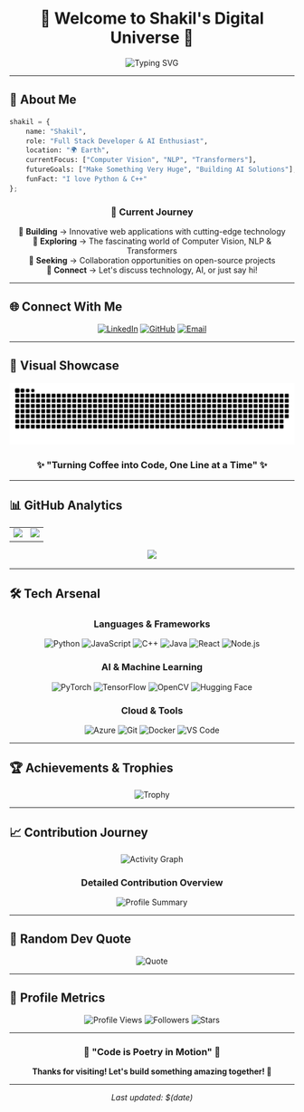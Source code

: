 # <div align="center">🌟 **Welcome to Shakil's Digital Universe** 🌟</div>

<div align="center">
  
![Typing SVG](https://readme-typing-svg.herokuapp.com?font=Fira+Code&size=30&duration=3000&pause=1000&color=00D9FF&center=true&vCenter=true&width=600&lines=Hi+there%2C+I'm+Shakil+%F0%9F%91%8B;Full+Stack+Developer+%F0%9F%92%BB;AI+%26+Computer+Vision+Enthusiast+%F0%9F%A4%96;Always+Learning+New+Things+%F0%9F%9A%80)

</div>

---

## 🎯 **About Me**

<div align="left">
  
```python
shakil = {
    name: "Shakil",
    role: "Full Stack Developer & AI Enthusiast",
    location: "🌍 Earth",
    currentFocus: ["Computer Vision", "NLP", "Transformers"],
    futureGoals: ["Make Something Very Huge", "Building AI Solutions"],
    funFact: "I love Python & C++"
};
```

</div>

<div align="center">

### 🚀 **Current Journey**

🔭 **Building** → Innovative web applications with cutting-edge technology  
🌱 **Exploring** → The fascinating world of Computer Vision, NLP & Transformers  
👯 **Seeking** → Collaboration opportunities on open-source projects  
💬 **Connect** → Let's discuss technology, AI, or just say hi!  

</div>

---

## 🌐 **Connect With Me**

<div align="center">

[![LinkedIn](https://img.shields.io/badge/LinkedIn-0077B5?style=for-the-badge&logo=linkedin&logoColor=white&border_radius=10)](https://www.linkedin.com/in/indeedshakil/)
[![GitHub](https://img.shields.io/badge/GitHub-181717?style=for-the-badge&logo=github&logoColor=white&border_radius=10)](https://github.com/deshakil)
[![Email](https://img.shields.io/badge/Email-D14836?style=for-the-badge&logo=gmail&logoColor=white&border_radius=10)](mailto:your-email@gmail.com)

</div>

---

## 🎨 **Visual Showcase**

<div align="center">
  
![Code Animation](https://raw.githubusercontent.com/platane/platane/output/github-contribution-grid-snake-dark.svg)

### ✨ **"Turning Coffee into Code, One Line at a Time"** ✨

</div>

---

## 📊 **GitHub Analytics**

<div align="center">

<table>
  <tr>
    <td>
      <img height="200em" src="https://github-readme-stats-git-masterrstaa-rickstaa.vercel.app/api?username=deshakil&show_icons=true&theme=radical&include_all_commits=true&count_private=true&hide_border=true&bg_color=0D1117&title_color=00D9FF&icon_color=00D9FF&text_color=FFFFFF"/>
    </td>
    <td>
      <img height="200em" src="https://github-readme-stats-git-masterrstaa-rickstaa.vercel.app/api/top-langs/?username=deshakil&layout=compact&langs_count=8&theme=radical&hide_border=true&bg_color=0D1117&title_color=00D9FF&text_color=FFFFFF"/>
    </td>
  </tr>
</table>

<img src="https://github-readme-streak-stats.herokuapp.com/?user=deshakil&theme=radical&hide_border=true&background=0D1117&stroke=00D9FF&ring=00D9FF&fire=FF6B35&currStreakLabel=00D9FF" height="200"/>

</div>

---

## 🛠️ **Tech Arsenal**

<div align="center">

### **Languages & Frameworks**
![Python](https://img.shields.io/badge/Python-3776AB?style=for-the-badge&logo=python&logoColor=white)
![JavaScript](https://img.shields.io/badge/JavaScript-F7DF1E?style=for-the-badge&logo=javascript&logoColor=black)
![C++](https://img.shields.io/badge/C++-00599C?style=for-the-badge&logo=cplusplus&logoColor=white)
![Java](https://img.shields.io/badge/Java-ED8B00?style=for-the-badge&logo=openjdk&logoColor=white)
![React](https://img.shields.io/badge/React-20232A?style=for-the-badge&logo=react&logoColor=61DAFB)
![Node.js](https://img.shields.io/badge/Node.js-339933?style=for-the-badge&logo=nodedotjs&logoColor=white)

### **AI & Machine Learning**
![PyTorch](https://img.shields.io/badge/PyTorch-EE4C2C?style=for-the-badge&logo=pytorch&logoColor=white)
![TensorFlow](https://img.shields.io/badge/TensorFlow-FF6F00?style=for-the-badge&logo=tensorflow&logoColor=white)
![OpenCV](https://img.shields.io/badge/OpenCV-27338e?style=for-the-badge&logo=OpenCV&logoColor=white)
![Hugging Face](https://img.shields.io/badge/🤗%20Hugging%20Face-FFD21E?style=for-the-badge)

### **Cloud & Tools**
![Azure](https://img.shields.io/badge/Microsoft_Azure-0089D6?style=for-the-badge&logo=microsoft-azure&logoColor=white)
![Git](https://img.shields.io/badge/Git-F05032?style=for-the-badge&logo=git&logoColor=white)
![Docker](https://img.shields.io/badge/Docker-2CA5E0?style=for-the-badge&logo=docker&logoColor=white)
![VS Code](https://img.shields.io/badge/VS%20Code-007ACC?style=for-the-badge&logo=visual-studio-code&logoColor=white)

</div>

---

## 🏆 **Achievements & Trophies**

<div align="center">

![Trophy](https://github-profile-trophy.vercel.app/?username=deshakil&theme=radical&no-frame=true&no-bg=true&margin-w=4&column=7)

</div>

---

## 📈 **Contribution Journey**

<div align="center">

![Activity Graph](https://github-readme-activity-graph.vercel.app/graph?username=deshakil&custom_title=Shakil's%20Contribution%20Graph&bg_color=0D1117&color=00D9FF&line=00D9FF&point=FFFFFF&area=true&hide_border=true)

### **Detailed Contribution Overview**
![Profile Summary](https://github-profile-summary-cards.vercel.app/api/cards/profile-details?username=deshakil&theme=radical)

</div>

---

## 💭 **Random Dev Quote**

<div align="center">

![Quote](https://quotes-github-readme.vercel.app/api?type=horizontal&theme=radical)

</div>

---

## 🎯 **Profile Metrics**

<div align="center">

![Profile Views](https://komarev.com/ghpvc/?username=deshakil&color=00D9FF&style=for-the-badge&label=Profile+Views)
![Followers](https://img.shields.io/github/followers/deshakil?color=00D9FF&style=for-the-badge&label=Followers)
![Stars](https://img.shields.io/github/stars/deshakil?color=00D9FF&style=for-the-badge&label=Total+Stars)

</div>

---

<div align="center">

### 🌟 **"Code is Poetry in Motion"** 🌟

**Thanks for visiting! Let's build something amazing together! 🚀**

---

*Last updated: $(date)*

</div>
